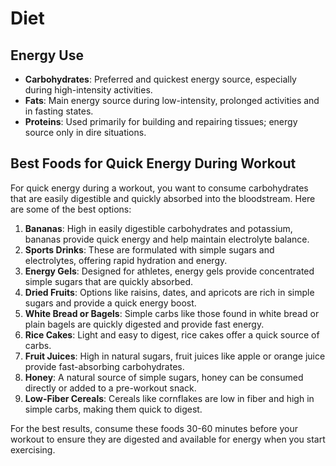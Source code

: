 # Diet

## Energy Use

- **Carbohydrates**: Preferred and quickest energy source, especially during high-intensity activities.
- **Fats**: Main energy source during low-intensity, prolonged activities and in fasting states.
- **Proteins**: Used primarily for building and repairing tissues; energy source only in dire situations.

## Best Foods for Quick Energy During Workout

For quick energy during a workout, you want to consume carbohydrates that are easily digestible and quickly absorbed into the bloodstream. Here are some of the best options:

1. **Bananas**: High in easily digestible carbohydrates and potassium, bananas provide quick energy and help maintain electrolyte balance.
2. **Sports Drinks**: These are formulated with simple sugars and electrolytes, offering rapid hydration and energy.
3. **Energy Gels**: Designed for athletes, energy gels provide concentrated simple sugars that are quickly absorbed.
4. **Dried Fruits**: Options like raisins, dates, and apricots are rich in simple sugars and provide a quick energy boost.
5. **White Bread or Bagels**: Simple carbs like those found in white bread or plain bagels are quickly digested and provide fast energy.
6. **Rice Cakes**: Light and easy to digest, rice cakes offer a quick source of carbs.
7. **Fruit Juices**: High in natural sugars, fruit juices like apple or orange juice provide fast-absorbing carbohydrates.
8. **Honey**: A natural source of simple sugars, honey can be consumed directly or added to a pre-workout snack.
9. **Low-Fiber Cereals**: Cereals like cornflakes are low in fiber and high in simple carbs, making them quick to digest.

For the best results, consume these foods 30-60 minutes before your workout to ensure they are digested and available for energy when you start exercising.

